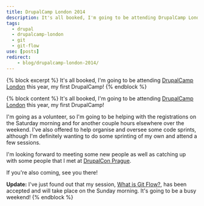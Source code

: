 ```yaml
---
title: DrupalCamp London 2014
description: It's all booked, I'm going to be attending DrupalCamp London.
tags:
  - drupal
  - drupalcamp-london
  - git
  - git-flow
use: [posts]
redirect:
    - blog/drupalcamp-london-2014/
---
```

{% block excerpt %}
It's all booked, I'm going to be attending [DrupalCamp London](http://2014.drupalcamplondon.co.uk) this year, my first DrupalCamp!
{% endblock %}

{% block content %}
It's all booked, I'm going to be attending [DrupalCamp London](http://2014.drupalcamplondon.co.uk) this year, my first DrupalCamp!

I'm going as a volunteer, so I'm going to be helping with the registrations on the Saturday morning and for another couple hours elsewhere over the weekend. I've also offered to help organise and oversee some code sprints, although I'm definitely wanting to do some sprinting of my own and attend a few sessions.

I'm looking forward to meeting some new people as well as catching up with some people that I met at [DrupalCon Prague](http://prague2013.drupal.org).

If you're also coming, see you there!

**Update:** I've just found out that my session, [What is Git Flow?](http://2014.drupalcamplondon.co.uk/drupalcamp-london-2014/session/what-git-flow "Information about the session on the DrupalCamp website"), has been accepted and will take place on the Sunday morning. It's going to be a busy weekend!
{% endblock %}
